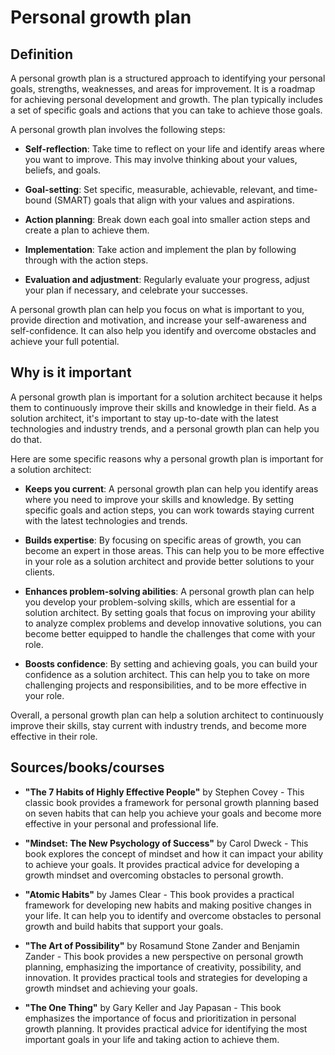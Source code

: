 # Personal growth plan

## Definition

A personal growth plan is a structured approach to identifying your personal goals, strengths, weaknesses, and areas for improvement. It is a roadmap for achieving personal development and growth. The plan typically includes a set of specific goals and actions that you can take to achieve those goals.

A personal growth plan involves the following steps:

- **Self-reflection**: Take time to reflect on your life and identify areas where you want to improve. This may involve thinking about your values, beliefs, and goals.

- **Goal-setting**: Set specific, measurable, achievable, relevant, and time-bound (SMART) goals that align with your values and aspirations.

- **Action planning**: Break down each goal into smaller action steps and create a plan to achieve them.

- **Implementation**: Take action and implement the plan by following through with the action steps.

- **Evaluation and adjustment**: Regularly evaluate your progress, adjust your plan if necessary, and celebrate your successes.

A personal growth plan can help you focus on what is important to you, provide direction and motivation, and increase your self-awareness and self-confidence. It can also help you identify and overcome obstacles and achieve your full potential.

## Why is it important

A personal growth plan is important for a solution architect because it helps them to continuously improve their skills and knowledge in their field. As a solution architect, it's important to stay up-to-date with the latest technologies and industry trends, and a personal growth plan can help you do that.

Here are some specific reasons why a personal growth plan is important for a solution architect:

- **Keeps you current**: A personal growth plan can help you identify areas where you need to improve your skills and knowledge. By setting specific goals and action steps, you can work towards staying current with the latest technologies and trends.

- **Builds expertise**: By focusing on specific areas of growth, you can become an expert in those areas. This can help you to be more effective in your role as a solution architect and provide better solutions to your clients.

- **Enhances problem-solving abilities**: A personal growth plan can help you develop your problem-solving skills, which are essential for a solution architect. By setting goals that focus on improving your ability to analyze complex problems and develop innovative solutions, you can become better equipped to handle the challenges that come with your role.

- **Boosts confidence**: By setting and achieving goals, you can build your confidence as a solution architect. This can help you to take on more challenging projects and responsibilities, and to be more effective in your role.

Overall, a personal growth plan can help a solution architect to continuously improve their skills, stay current with industry trends, and become more effective in their role.

## Sources/books/courses

- **"The 7 Habits of Highly Effective People"** by Stephen Covey - This classic book provides a framework for personal growth planning based on seven habits that can help you achieve your goals and become more effective in your personal and professional life.

- **"Mindset: The New Psychology of Success"** by Carol Dweck - This book explores the concept of mindset and how it can impact your ability to achieve your goals. It provides practical advice for developing a growth mindset and overcoming obstacles to personal growth.

- **"Atomic Habits"** by James Clear - This book provides a practical framework for developing new habits and making positive changes in your life. It can help you to identify and overcome obstacles to personal growth and build habits that support your goals.

- **"The Art of Possibility"** by Rosamund Stone Zander and Benjamin Zander - This book provides a new perspective on personal growth planning, emphasizing the importance of creativity, possibility, and innovation. It provides practical tools and strategies for developing a growth mindset and achieving your goals.

- **"The One Thing"** by Gary Keller and Jay Papasan - This book emphasizes the importance of focus and prioritization in personal growth planning. It provides practical advice for identifying the most important goals in your life and taking action to achieve them.
